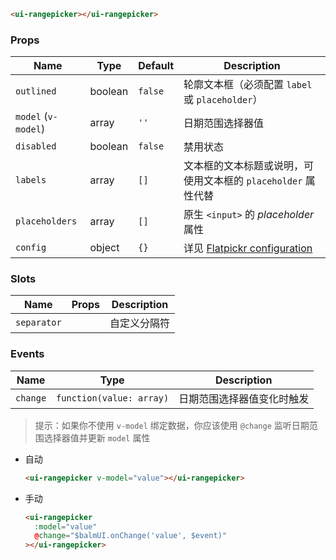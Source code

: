 ```html
<ui-rangepicker></ui-rangepicker>
```

### Props

| Name                | Type    | Default | Description                                                       |
| ------------------- | ------- | ------- | ----------------------------------------------------------------- |
| `outlined`          | boolean | `false` | 轮廓文本框（必须配置 `label` 或 `placeholder`）                   |
| `model` (`v-model`) | array   | `''`    | 日期范围选择器值                                                  |
| `disabled`          | boolean | `false` | 禁用状态                                                          |
| `labels`            | array   | `[]`    | 文本框的文本标题或说明，可使用文本框的 `placeholder` 属性代替     |
| `placeholders`      | array   | `[]`    | 原生 `<input>` 的 _placeholder_ 属性                              |
| `config`            | object  | `{}`    | 详见 [Flatpickr configuration](https://flatpickr.js.org/options/) |

### Slots

| Name        | Props | Description  |
| ----------- | ----- | ------------ |
| `separator` |       | 自定义分隔符 |

### Events

| Name     | Type                     | Description                |
| -------- | ------------------------ | -------------------------- |
| `change` | `function(value: array)` | 日期范围选择器值变化时触发 |

> 提示：如果你不使用 `v-model` 绑定数据，你应该使用 `@change` 监听日期范围选择器值并更新 `model` 属性

- 自动

  ```html
  <ui-rangepicker v-model="value"></ui-rangepicker>
  ```

- 手动

  ```html
  <ui-rangepicker
    :model="value"
    @change="$balmUI.onChange('value', $event)"
  ></ui-rangepicker>
  ```
